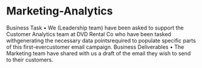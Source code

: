 # Marketing-Analytics
Business Task
•
We (Leadership team) have been asked to support the Customer Analytics team at DVD Rental Co who have been tasked withgenerating the necessary data pointsrequired to populate specific parts of this first-evercustomer email campaign.
Business Deliverables
•
The Marketing team have shared with us a draft of the email they wish to send to their customers.
